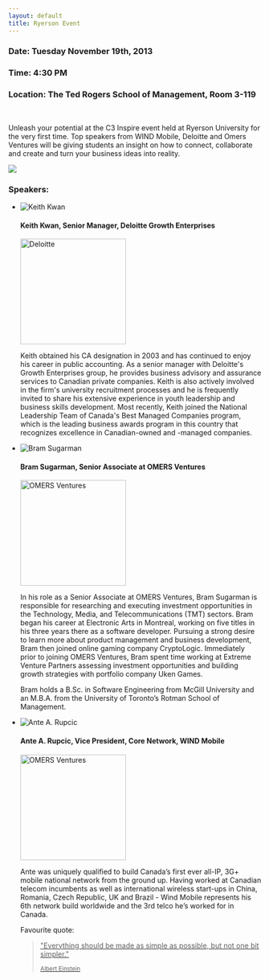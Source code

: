 ```yaml
---
layout: default
title: Ryerson Event
---
```

<div class="col-md-8">
	<div class="text-center">
		<h3>Date: Tuesday November 19th, 2013</h3>
		<h3>Time: 4:30 PM</h3>
		<h3>Location: The Ted Rogers School of Management, Room 3-119</h3>
	</div>
	<br>
	<p class="lead">Unleash your potential at the C3 Inspire event held at Ryerson University for the very first time. Top speakers from WIND Mobile, Deloitte and Omers Ventures will be giving students an insight on how to connect, collaborate and create and turn your business ideas into reality.</p>
</div>
<div class="col-md-4 hidden-xs hidden-sm">
	<img src="http://i.imgur.com/GXTSKIf.jpg" "The Ted Rogers School of Management" class="img-responsive">
</div>
<div class="clearfix"></div>

### Speakers:

<ul class="media-list">
	<li class="media">
		<img class="media-object pull-left" src="http://i.imgur.com/XBnUrfkl.jpg" alt="Keith Kwan">
		<div class="media-body">
			<h4 class="media-heading">Keith Kwan, Senior Manager, Deloitte Growth Enterprises</h4>
			<img src="http://i.imgur.com/HRqwmO5.png" alt="Deloitte" class="img-responsive pull-right" style="width: 15em;">
			<p>Keith obtained his CA designation in 2003 and has continued to enjoy his career in public accounting.  As a senior manager with Deloitte's Growth Enterprises group, he provides business advisory and assurance services to Canadian private companies.   Keith is also actively involved in the firm's university recruitment processes and he is frequently invited to share his extensive experience in youth leadership and business skills development.  Most recently, Keith joined the National Leadership Team of Canada's Best Managed Companies program, which is the leading business awards program in this country that recognizes excellence in Canadian-owned and -managed companies.</p>
		</div>
	</li>
	<li class="media">
		<img class="media-object pull-left" src="http://i.imgur.com/jhYGibf.jpg" alt="Bram Sugarman">
		<div class="media-body">
			<h4 class="media-heading">Bram Sugarman, Senior Associate at OMERS Ventures</h4>
			<img src="http://i.imgur.com/87fFQt7.jpg" alt="OMERS Ventures" class="img-responsive pull-right" style="width: 15em;">
			<p>In his role as a Senior Associate at OMERS Ventures, Bram Sugarman is responsible for researching and executing investment opportunities in the Technology, Media, and Telecommunications (TMT) sectors. Bram began his career at Electronic Arts in Montreal, working on five titles in his three years there as a software developer. Pursuing a strong desire to learn more about product management and business development, Bram then joined online gaming company CryptoLogic. Immediately prior to joining OMERS Ventures, Bram spent time working at Extreme Venture Partners assessing investment opportunities and building growth strategies with portfolio company Uken Games.</p>
			<p>Bram holds a B.Sc. in Software Engineering from McGill University and an M.B.A. from the University of Toronto’s Rotman School of Management.</p>
		</div>
	</li>
	<li class="media">
		<img class="media-object pull-left" src="http://i.imgur.com/BPtnp4Wl.jpg" alt="Ante A. Rupcic">
		<div class="media-body">
			<h4 class="media-heading">Ante A. Rupcic, Vice President, Core Network, WIND Mobile</h4>
			<img src="http://i.imgur.com/DXItREv.png" alt="OMERS Ventures" class="img-responsive pull-right" style="width: 15em;">
			<p>Ante was uniquely qualified to build Canada’s first ever all-IP, 3G+ mobile national network from the ground up.  Having worked at Canadian telecom incumbents as well as international wireless start-ups in China, Romania, Czech Republic, UK and Brazil - Wind Mobile represents his 6th network build worldwide and the 3rd telco he’s worked for in Canada.</p>
			<p>Favourite quote:</p>
			<a href="http://www.quotationspage.com/quote/2927.html">
				<blockquote>
					<p>"Everything should be made as simple as possible, but not one bit simpler."</p>
					<small>Albert Einstein</small>
				</blockquote>
			</a>
		</div>
	</li>
</ul>
